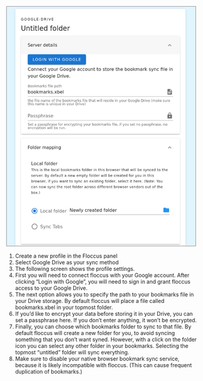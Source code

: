 <img src="../screen_gdrive_options.png" class="float-md-right" style="width: 500px; border: 1px solid grey;" />

1. Create a new profile in the Floccus panel
2. Select Google Drive as your sync method
3. The following screen shows the profile settings.
4. First you will need to connect floccus with your Google account. After clicking “Login with Google”, you will need to sign in and grant floccus access to your Google Drive.
5. The next option allows you to specify the path to your bookmarks file in your Drive storage. By default floccus will place a file called bookmarks.xbel in your topmost folder.
6. If you’d like to encrypt your data before storing it in your Drive, you can set a passphrase here. If you don’t enter anything, it won’t be encrypted.
7. Finally, you can choose which bookmarks folder to sync to that file. By default floccus will create a new folder for you, to avoid syncing something that you don’t want syned. However, with a click on the folder icon you can select any other folder in your bookmarks. Selecting the topmost “untitled” folder will sync everything.
8. Make sure to disable your native browser bookmark sync service, because it is likely incompatible with floccus. (This can cause frequent duplication of bookmarks.)

